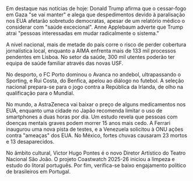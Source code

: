 Em destaque nas notícias de hoje: Donald Trump afirma que o cessar-fogo em Gaza "se vai manter" e alega que despedimentos devido à paralisação nos EUA afetarão sobretudo democratas, apesar de um relatório médico o considerar com "saúde excecional". Anne Applebaum adverte que Trump atrai "pessoas interessadas em mudar radicalmente o sistema."

A nível nacional, mais de metade do país corre o risco de perder cobertura jornalística local, enquanto a AIMA enfrenta mais de 133 mil processos pendentes em Lisboa. No setor da saúde, 300 mil utentes poderão ter equipa de saúde familiar através das novas USF.

No desporto, o FC Porto dominou o Avanca no andebol, ultrapassando o Sporting, e Rui Costa, do Benfica, apelou ao diálogo no futebol. A seleção nacional prepara-se para o jogo contra a República da Irlanda, de olho na qualificação para o Mundial.

No mundo, a AstraZeneca vai baixar o preço de alguns medicamentos nos EUA, enquanto uma cidade no Japão recomenda limitar o uso de smartphones a duas horas por dia. Um estudo revela que pessoas com doenças mentais graves podem morrer 15 anos mais cedo. A Ferrari inaugurou uma nova pista de testes, e a Venezuela solicitou à ONU ações contra "ameaças" dos EUA. No México, fortes chuvas causaram 23 mortos e 13 desaparecidos.

No âmbito cultural, Victor Hugo Pontes é o novo Diretor Artístico do Teatro Nacional São João. O projeto Coastwatch 2025-26 iniciou a limpeza e estudo do litoral português. Por fim, verifica-se baixo engajamento político de brasileiros em Portugal.